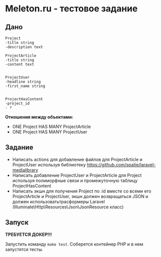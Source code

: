 # Meleton.ru - тестовое задание

## Дано

```
Project
-title string
-description text

ProjectArticle
-title string
-content text


ProjectUser
-headline string
-first_name string


ProjectHasContent
-project_id
- ? 
```

**Отношения между объектами:** 

- ONE Project HAS MANY ProjectArticle
- ONE Project HAS MANY ProjectUser

## Задание

- Написать actions для добавление файлов для ProjectArticle и ProjectUser используя библиотеку https://github.com/spatie/laravel-medialibrary
- Написать добавление ProjectUser и ProjectArticle для Project используя полиморфные связи и промежуточную таблицу ProjectHasContent
- Написать экшн для получения Project по :id вместе со всеми его ProjectArticle и ProjectUser, экшн должен возвращаться JSON и должен использоватьтрасформеры Laravel (Illuminate\Http\Resources\Json\JsonResource класс)

## Запуск

**ТРЕБУЕТСЯ ДОКЕР!!!**

Запустить команду `make test`.
Соберется контейнер PHP и в нем запустятся тесты.
